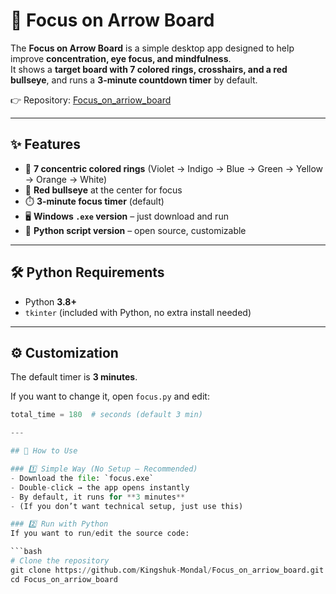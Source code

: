 # 🎯 Focus on Arrow Board  

The **Focus on Arrow Board** is a simple desktop app designed to help improve **concentration, eye focus, and mindfulness**.  
It shows a **target board with 7 colored rings, crosshairs, and a red bullseye**, and runs a **3-minute countdown timer** by default.  

👉 Repository: [Focus_on_arriow_board](https://github.com/Kingshuk-Mondal/Focus_on_arriow_board.git)  

---

## ✨ Features  
- 🎨 **7 concentric colored rings** (Violet → Indigo → Blue → Green → Yellow → Orange → White)  
- 🔴 **Red bullseye** at the center for focus   
- ⏱️ **3-minute focus timer** (default)  
- 🖥️ **Windows `.exe` version** – just download and run  
- 🐍 **Python script version** – open source, customizable  

---

## 🛠 Python Requirements  

- Python **3.8+**  
- `tkinter` (included with Python, no extra install needed)  

---

## ⚙️ Customization  

The default timer is **3 minutes**.  

If you want to change it, open `focus.py` and edit:  

```python
total_time = 180  # seconds (default 3 min)

---

## 🚀 How to Use  

### 1️⃣ Simple Way (No Setup – Recommended)
- Download the file: `focus.exe`  
- Double-click → the app opens instantly  
- By default, it runs for **3 minutes**  
- (If you don’t want technical setup, just use this)  

### 2️⃣ Run with Python  
If you want to run/edit the source code:  

```bash
# Clone the repository
git clone https://github.com/Kingshuk-Mondal/Focus_on_arriow_board.git
cd Focus_on_arriow_board


